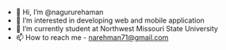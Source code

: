 - 👋 Hi, I’m @nagururehaman
- 👀 I’m interested in developing web and mobile application
- 🌱 I’m currently student at Northwest Missouri State University
- 📫 How to reach me - narehman71@gmail.com

<!---
nagururehaman/nagururehaman is a ✨ special ✨ repository because its `README.md` (this file) appears on your GitHub profile.
You can click the Preview link to take a look at your changes.
--->

